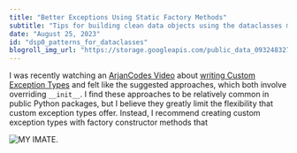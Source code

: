 ```yaml
---
title: "Better Exceptions Using Static Factory Methods"
subtitle: "Tips for building clean data objects using the dataclasses module."
date: "August 25, 2023"
id: "dsp0_patterns_for_dataclasses"
blogroll_img_url: "https://storage.googleapis.com/public_data_09324832787/dataclasses.svg"
---
```


I was recently watching an [ArjanCodes Video](https://www.youtube.com/watch?v=ebZB8dPrrog) about [writing Custom Exception Types](https://www.youtube.com/watch?v=ebZB8dPrrog) and felt like the suggested approaches, which both involve overriding `__init__`. I find these approaches to be relatively common in public Python packages, but I believe they greatly limit the flexibility that custom exception types offer. Instead, I recommend creating custom exception types with factory constructor methods that 



![MY IMATE.](https://storage.googleapis.com/public_data_09324832787/dataclasses.svg)
